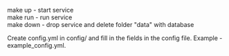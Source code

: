 make up - start service  
make run - run service<br>
make down - drop service and delete folder "data" with database

Create config.yml in config/ and fill in the fields in the config file. Example - example_config.yml.
